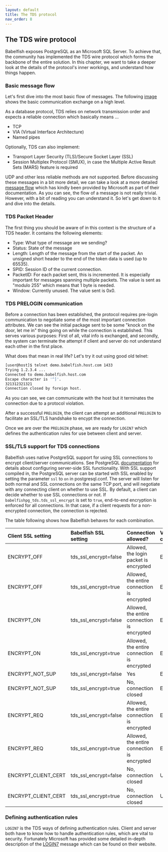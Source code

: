 ```yaml
---
layout: default
title: The TDS protocol
nav_order: 8
---
```


## The TDS wire protocol

Babelfish exposes PostgreSQL as an Microsoft SQL Server. To achieve that, the community has
implemented the TDS wire protocol which forms the backbone of the entire solution.
In this chapter, we want to take a deeper look at the details of the protocol's
inner workings, and understand how things happen.

### Basic message flow

Let's first dive into the most basic flow of messages.
The following [image](https://docs.microsoft.com/en-us/openspecs/windows_protocols/ms-tds/ms-tds_files/image001.png) shows the
basic communication exchange on a high level.

As a database protocol, TDS relies on network transmission order and expects a
reliable connection which basically means ...

- TCP
- VIA (Virtual Interface Architecture)
- Named pipes

Optionally, TDS can also implement:

- Transport Layer Security (TLS)/Secure Socket Layer (SSL)
- Session Multiplex Protocol (SMUX), in case the Multiple Active Result Sets
  (MARS) feature is required

UDP and other less reliable methods are not supported.
Before discussing these messages in a bit more detail, we can take a look at a
more detailed [message
flow](https://docs.microsoft.com/en-us/openspecs/windows_protocols/ms-tds/ms-tds_files/image008.png)
which has kindly been provided by Microsoft as part of their documentation. As
you can see, the flow of a message is not really trivial. However, with a bit of 
reading you can understand it. So let's get down to it and dive into the details.


### TDS Packet Header

The first thing you should be aware of in this context is the structure of a TDS
header. It contains the following elements:

- Type: What type of message are we sending?
- Status: State of the message
- Length: Length of the message from the start of the packet. An unsigned short
  header to the end of the token data is used (up to 65535).
- SPID: Session ID of the current connection.
- PacketID: For each packet sent, this is incremented. It is especially important
  for messages spanning multiple packets. The value is sent as "modulo 255"
  which means that 1 byte is needed.
- Window: Currently unused. The value sent is 0x0.


### TDS PRELOGIN communication

Before a connection has been established, the protocol requires pre-login
communication to negotiate some of the most important connection attributes. We
can see the initial package sent to be some "knock on the door, let me in" thing
going on while the connection is established. This serves various purposes:
First of all, vital info is exchanged, and secondly, the system can terminate the
attempt if client and server do not understand each other in the first place. 

What does that mean in real life? Let's try it out using good old telnet:

```bash
[user@host]$ telnet demo.babelfish.host.com 1433
Trying 1.2.3.4 ...
Connected to demo.babelfish.host.com
Escape character is '^]'.
321312321321
Connection closed by foreign host.
```

As you can see, we can communicate with the host but it terminates the
connection due to a protocol violation.

After a successful <code>PRELOGIN</code>, the client can attempt an additional 
<code>PRELOGIN</code> to facilitate an SSL/TLS handshake to encypt the connection.

Once we are over the <code>PRELOGIN</code> phase, we are ready for 
<code>LOGIN7</code> which defines the authentication rules for use 
between client and server.

### SSL/TLS support for TDS connections

Babelfish uses native PostgreSQL support for using SSL connections to encrypt client/server communications. See PostgreSQL [documentation](https://www.postgresql.org/docs/13/ssl-tcp.html#SSL-SETUP) for details about configuring server-side SSL functionality.
With SSL support compiled in, the PostgreSQL server can be started with SSL enabled by setting the parameter <code>ssl</code> to <code>on</code> in postgresql.conf. The server will listen for both normal and SSL connections on the same TCP port, and will negotiate with any connecting client on whether to use SSL. By default, a client can decide whether to use SSL connections or not. If <code>babelfishpg_tds.tds_ssl_encrypt</code> is set to <code>true</code>, end-to-end encryption is enforced for all connections. In that case, if a client requests for a non-encrypted connection, the connection is rejected.

The table following shows how Babelfish behaves for each combination.

| Client SSL setting   | Babelfish SSL setting | Connection allowed?                         | Value returned to client |
|:---------------------|:----------------------|:--------------------------------------------|:-------------------------|
| ENCRYPT_OFF          | tds_ssl_encrypt=false | Allowed, the login packet is encrypted      | ENCRYPT_OFF              |
| ENCRYPT_OFF          | tds_ssl_encrypt=true  | Allowed, the entire connection is encrypted | ENCRYPT_REQ              |
| ENCRYPT_ON           | tds_ssl_encrypt=false | Allowed, the entire connection is encrypted | ENCRYPT_ON               |
| ENCRYPT_ON           | tds_ssl_encrypt=true  | Allowed, the entire connection is encrypted | ENCRYPT_ON               |
| ENCRYPT_NOT_SUP      | tds_ssl_encrypt=false | Yes                                         | ENCRYPT_NOT_SUP          |
| ENCRYPT_NOT_SUP      | tds_ssl_encrypt=true  | No, connection closed                       | ENCRYPT_REQ              |
| ENCRYPT_REQ          | tds_ssl_encrypt=false | Allowed, the entire connection is encrypted | ENCRYPT_ON               |
| ENCRYPT_REQ          | tds_ssl_encrypt=true  | Allowed, the entire connection is encrypted | ENCRYPT_ON               |
| ENCRYPT_CLIENT_CERT  | tds_ssl_encrypt=false | No, connection closed                       | Unsupported              |
| ENCRYPT_CLIENT_CERT  | tds_ssl_encrypt=true  | No, connection closed                       | Unsupported              |

### Defining authentication rules

<code>LOGIN7</code> is the TDS ways of defining authentication rules. 
Client and server both have to know how to handle authentication rules, which are vital to security.
Fortunately Microsoft has provided some detailed in-depth description of the
[LOGIN7](https://docs.microsoft.com/en-us/openspecs/windows_protocols/ms-tds/773a62b6-ee89-4c02-9e5e-344882630aac)
message which can be found on their website.
